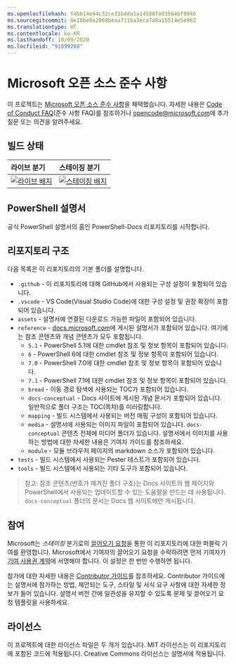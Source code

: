 ```yaml
---
ms.openlocfilehash: f46b14e44c32ce31b4da1a14580fe03564bf9946
ms.sourcegitcommit: 0e18be0a2869beaa711ba3eca7a8a15514e5e962
ms.translationtype: HT
ms.contentlocale: ko-KR
ms.lasthandoff: 10/09/2020
ms.locfileid: "91899268"
---
```

# <a name="microsoft-open-source-code-of-conduct"></a>Microsoft 오픈 소스 준수 사항

이 프로젝트는 [Microsoft 오픈 소스 준수 사항](https://opensource.microsoft.com/codeofconduct/)을 채택했습니다. 자세한 내용은 [Code of Conduct FAQ](https://opensource.microsoft.com/codeofconduct/faq/)(준수 사항 FAQ)를 참조하거나 [opencode@microsoft.com](mailto:opencode@microsoft.com)에 추가 질문 또는 의견을 알려주세요.

[라이브 배지]: https://powershell.visualstudio.com/PowerShell-Docs/_apis/build/status/PowerShell-Docs-CI?branchName=live
[스테이징 배지]: https://powershell.visualstudio.com/PowerShell-Docs/_apis/build/status/PowerShell-Docs-CI?branchName=staging

## <a name="build-status"></a>빌드 상태

|          라이브 분기          |           스테이징 분기            |
| :---------------------------- | :---------------------------------- |
| [![라이브 배지][]][라이브 배지] | [![스테이징 배지][]][스테이징 배지] |

## <a name="powershell-documentation"></a>PowerShell 설명서

공식 PowerShell 설명서의 홈인 PowerShell-Docs 리포지토리를 시작합니다.

## <a name="repository-structure"></a>리포지토리 구조

다음 목록은 이 리포지토리의 기본 폴더를 설명합니다.

- `.github` - 이 리포지토리에 대해 GitHub에서 사용되는 구성 설정이 포함되어 있습니다.
- `.vscode` - VS Code(Visual Studio Code)에 대한 구성 설정 및 권장 확장이 포함되어 있습니다.
- `assets` - 설명서에 연결된 다운로드 가능한 파일이 포함되어 있습니다.
- `reference` - [docs.microsoft.com]([https://docs.microsoft.com/powershell/scripting/)에 게시된 설명서가 포함되어 있습니다. 여기에는 참조 콘텐츠와 개념 콘텐츠가 모두 포함됩니다.
  - `5.1` - PowerShell 5.1에 대한 cmdlet 참조 및 정보 항목이 포함되어 있습니다.
  - `6` - PowerShell 6에 대한 cmdlet 참조 및 정보 항목이 포함되어 있습니다.
  - `7.0` - PowerShell 7.0에 대한 cmdlet 참조 및 정보 항목이 포함되어 있습니다.
  - `7.1` - PowerShell 7.1에 대한 cmdlet 참조 및 정보 항목이 포함되어 있습니다.
  - `bread` - 이동 경로 탐색에 사용되는 TOC가 포함되어 있습니다.
  - `docs-conceptual` - Docs 사이트에 게시된 개념 문서가 포함되어 있습니다. 일반적으로 폴더 구조는 TOC(목차)를 미러링합니다.
  - `mapping` - 빌드 시스템에서 사용되는 버전 매핑 구성이 포함되어 있습니다.
  - `media` - 설명서에 사용되는 이미지 파일이 포함되어 있습니다. `docs-conceptual` 콘텐츠 전체에 미디어 폴더가 있습니다. 설명서에서 이미지를 사용하는 방법에 대한 자세한 내용은 기여자 가이드를 참조하세요.
  - `module` - 모듈 브라우저 페이지의 markdown 소스가 포함되어 있습니다.
- `tests` - 빌드 시스템에서 사용되는 Pester 테스트가 포함되어 있습니다.
- `tools` - 빌드 시스템에서 사용되는 기타 도구가 포함되어 있습니다.

> 참고: 참조 콘텐츠(번호가 매겨진 폴더 구조)는 Docs 사이트의 웹 페이지와 PowerShell에서 사용되는 업데이트할 수 있는 도움말을 만드는 데 사용됩니다.
> `docs-conceptual` 폴더의 문서는 Docs 웹 사이트에만 게시됩니다.

## <a name="contributing"></a>참여

Microsoft는 _스테이징_ 분기로의 [끌어오기 요청](https://help.github.com/articles/using-pull-requests/)을 통한 이 리포지토리에 대한 퍼블릭 기여를 환영합니다.
Microsoft에서 기여자의 끌어오기 요청을 수락하려면 먼저 기여자가 [기여 사용권 계약](https://cla.microsoft.com/)에 서명해야 합니다. 이 설정은 한 번만 수행하면 됩니다.

참가에 대한 자세한 내용은 [Contributor 가이드](https://aka.ms/PSDocsContributor)를 참조하세요. Contributor 가이드에는 설명서에 참가하는 방법, 제안되는 도구, 스타일 및 서식 요구 사항에 대한 자세한 정보가 들어 있습니다. 설명서 버전 간에 일관성을 유지할 수 있도록 문제 및 끌어오기 요청 템플릿을 사용하세요.

## <a name="licenses"></a>라이선스

이 프로젝트에 대한 라이선스 파일은 두 개가 있습니다. MIT 라이선스는 이 리포지토리에 포함된 코드에 적용됩니다. Creative Commons 라이선스는 설명서에 적용됩니다.
